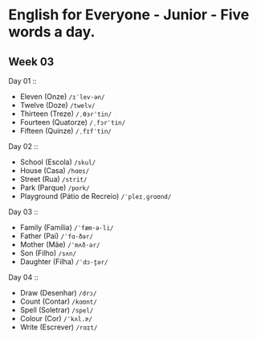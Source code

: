 # English for Everyone - Junior - Five words a day.

## Week 03

Day 01 ::

- Eleven (Onze) `/ɪˈlev·ən/`
- Twelve (Doze) `/twelv/`
- Thirteen (Treze) `/ˌθɜrˈtin/`
- Fourteen (Quatorze) `/ˌfɔrˈtin/`
- Fifteen (Quinze) `/ˌfɪfˈtin/`

Day 02 ::

- School (Escola) `/skul/`
- House (Casa) `/hɑʊs/`
- Street (Rua) `/strit/`
- Park (Parque) `/pɑrk/`
- Playground (Pátio de Recreio) `/ˈpleɪˌɡrɑʊnd/`

Day 03 ::

- Family (Família) `/ˈfæm·ə·li/`
- Father (Pai) `/ˈfɑ·ðər/`
- Mother (Mãe) `/ˈmʌð·ər/`
- Son (Filho) `/sʌn/`
- Daughter (Filha) `/ˈdɔ·t̬ər/`

Day 04 ::

- Draw (Desenhar) `/drɔ/`
- Count (Contar) `/kɑʊnt/`
- Spell (Soletrar) `/spel/`
- Colour (Cor) `/ˈkʌl.ɚ/`
- Write (Escrever) `/rɑɪt/`
